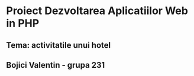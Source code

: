 # Proiect Dezvoltarea Aplicatiilor Web in PHP
## Tema: activitatile unui hotel
## Bojici Valentin - grupa 231
